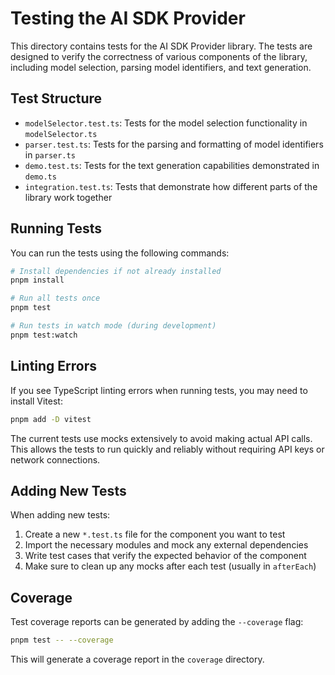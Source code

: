# Testing the AI SDK Provider

This directory contains tests for the AI SDK Provider library. The tests are designed to verify the correctness of various components of the library, including model selection, parsing model identifiers, and text generation.

## Test Structure

- `modelSelector.test.ts`: Tests for the model selection functionality in `modelSelector.ts`
- `parser.test.ts`: Tests for the parsing and formatting of model identifiers in `parser.ts`
- `demo.test.ts`: Tests for the text generation capabilities demonstrated in `demo.ts`
- `integration.test.ts`: Tests that demonstrate how different parts of the library work together

## Running Tests

You can run the tests using the following commands:

```bash
# Install dependencies if not already installed
pnpm install

# Run all tests once
pnpm test

# Run tests in watch mode (during development)
pnpm test:watch
```

## Linting Errors

If you see TypeScript linting errors when running tests, you may need to install Vitest:

```bash
pnpm add -D vitest
```

The current tests use mocks extensively to avoid making actual API calls. This allows the tests to run quickly and reliably without requiring API keys or network connections.

## Adding New Tests

When adding new tests:

1. Create a new `*.test.ts` file for the component you want to test
2. Import the necessary modules and mock any external dependencies
3. Write test cases that verify the expected behavior of the component
4. Make sure to clean up any mocks after each test (usually in `afterEach`)

## Coverage

Test coverage reports can be generated by adding the `--coverage` flag:

```bash
pnpm test -- --coverage
```

This will generate a coverage report in the `coverage` directory. 